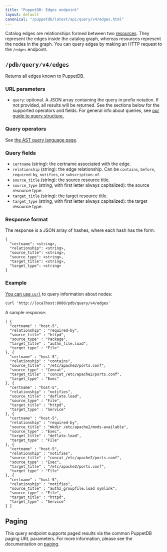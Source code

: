 ```yaml
---
title: "PuppetDB: Edges endpoint"
layout: default
canonical: "/puppetdb/latest/api/query/v4/edges.html"
---
```


[curl]: ../curl.html#using-curl-from-localhost-non-sslhttp
[paging]: ./paging.html
[query]: ./query.html
[subqueries]: ./ast.html#subquery-operators
[ast]: ./ast.html
[catalogs]: ./catalogs.html
[nodes]: ./nodes.html
[resources]: ./resources.html

Catalog edges are relationships formed between two [resources][resources].
They represent the edges inside the catalog graph, whereas resources represent
the nodes in the graph. You can query edges by making an HTTP request to the
`/edges` endpoint.

## `/pdb/query/v4/edges`

Returns all edges known to PuppetDB.

### URL parameters

* `query`: optional. A JSON array containing the query in prefix notation.
If not provided, all results will be returned. See the sections below for the
supported operators and fields. For general info about queries, see
[our guide to query structure.][query]

### Query operators

See [the AST query language page][ast].

### Query fields

* `certname` (string): the certname associated with the edge.
* `relationship` (string): the edge relationship. Can be `contains`, `before`, `required-by`, `notifies`, or `subscription-of`.
* `source_title` (string): the source resource title.
* `source_type` (string, with first letter always capitalized): the source resource type.
* `target_title` (string): the target resource title.
* `target_type` (string, with first letter always capitalized): the target resource type.

### Response format

The response is a JSON array of hashes, where each hash has the form:

    {
      "certname": <string>,
      "relationship": <string>,
      "source_title": <string>,
      "source_type": <string>,
      "target_title": <string>,
      "target_type": <string>
    }

### Example

[You can use `curl`][curl] to query information about nodes:

    curl 'http://localhost:8080/pdb/query/v4/edges'

A sample response:

    [ {
      "certname" : "host-5",
      "relationship" : "required-by",
      "source_title" : "httpd",
      "source_type" : "Package",
      "target_title" : "authn_file.load",
      "target_type" : "File"
    }, {
      "certname" : "host-5",
      "relationship" : "contains",
      "source_title" : "/etc/apache2/ports.conf",
      "source_type" : "Concat",
      "target_title" : "concat_/etc/apache2/ports.conf",
      "target_type" : "Exec"
    }, {
      "certname" : "host-5",
      "relationship" : "notifies",
      "source_title" : "deflate.load",
      "source_type" : "File",
      "target_title" : "httpd",
      "target_type" : "Service"
    }, {
      "certname" : "host-5",
      "relationship" : "required-by",
      "source_title" : "mkdir /etc/apache2/mods-available",
      "source_type" : "Exec",
      "target_title" : "deflate.load",
      "target_type" : "File"
    }, {
      "certname" : "host-5",
      "relationship" : "notifies",
      "source_title" : "concat_/etc/apache2/ports.conf",
      "source_type" : "Exec",
      "target_title" : "/etc/apache2/ports.conf",
      "target_type" : "File"
    }, {
      "certname" : "host-5",
      "relationship" : "notifies",
      "source_title" : "authz_groupfile.load symlink",
      "source_type" : "File",
      "target_title" : "httpd",
      "target_type" : "Service"
    } ]

## Paging

This query endpoint supports paged results via the common PuppetDB paging
URL parameters. For more information, please see the documentation
on [paging][paging].
